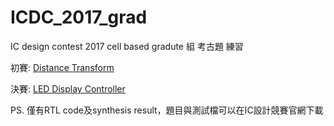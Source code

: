 # ICDC_2017_grad
IC design contest 2017 cell based gradute 組 考古題 練習

初賽: [Distance Transform](https://github.com/strong-Ting/ICDC_2017_grad/tree/master/prilimary)

決賽: [LED Display Controller](https://github.com/strong-Ting/ICDC_2017_grad/tree/master/finial) 

PS. 僅有RTL code及synthesis result，題目與測試檔可以在IC設計競賽官網下載